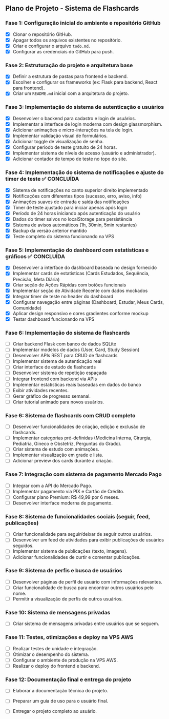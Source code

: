 ## Plano de Projeto - Sistema de Flashcards

### Fase 1: Configuração inicial do ambiente e repositório GitHub
- [x] Clonar o repositório GitHub.
- [x] Apagar todos os arquivos existentes no repositório.
- [x] Criar e configurar o arquivo `todo.md`.
- [x] Configurar as credenciais do GitHub para push.

### Fase 2: Estruturação do projeto e arquitetura base
- [x] Definir a estrutura de pastas para frontend e backend.
- [x] Escolher e configurar os frameworks (ex: Flask para backend, React para frontend).
- [x] Criar um `README.md` inicial com a arquitetura do projeto.

### Fase 3: Implementação do sistema de autenticação e usuários
- [x] Desenvolver o backend para cadastro e login de usuários.
- [x] Implementar a interface de login moderna com design glassmorphism.
- [x] Adicionar animações e micro-interações na tela de login.
- [x] Implementar validação visual de formulários.
- [x] Adicionar toggle de visualização de senha.
- [x] Configurar período de teste gratuito de 24 horas.
- [x] Implementar sistema de níveis de acesso (usuário e administrador).
- [x] Adicionar contador de tempo de teste no topo do site.

### Fase 4: Implementação do sistema de notificações e ajuste do timer de teste ✅ CONCLUÍDA
- [x] Sistema de notificações no canto superior direito implementado
- [x] Notificações com diferentes tipos (sucesso, erro, aviso, info)
- [x] Animações suaves de entrada e saída das notificações
- [x] Timer de teste ajustado para iniciar apenas após login
- [x] Período de 24 horas iniciando após autenticação do usuário
- [x] Dados do timer salvos no localStorage para persistência
- [x] Sistema de avisos automáticos (1h, 30min, 5min restantes)
- [x] Backup da versão anterior mantido
- [x] Teste completo do sistema funcionando na VPS

### Fase 5: Implementação do dashboard com estatísticas e gráficos ✅ CONCLUÍDA
- [x] Desenvolver a interface do dashboard baseada no design fornecido
- [x] Implementar cards de estatísticas (Cards Estudados, Sequência, Precisão, Meta Diária)
- [x] Criar seção de Ações Rápidas com botões funcionais
- [x] Implementar seção de Atividade Recente com dados mockados
- [x] Integrar timer de teste no header do dashboard
- [x] Configurar navegação entre páginas (Dashboard, Estudar, Meus Cards, Comunidade)
- [x] Aplicar design responsivo e cores gradientes conforme mockup
- [x] Testar dashboard funcionando na VPS

### Fase 6: Implementação do sistema de flashcards
- [ ] Criar backend Flask com banco de dados SQLite
- [ ] Implementar modelos de dados (User, Card, Study Session)
- [ ] Desenvolver APIs REST para CRUD de flashcards
- [ ] Implementar sistema de autenticação real
- [ ] Criar interface de estudo de flashcards
- [ ] Desenvolver sistema de repetição espaçada
- [ ] Integrar frontend com backend via APIs
- [ ] Implementar estatísticas reais baseadas em dados do banco
- [ ] Exibir atividades recentes.
- [ ] Gerar gráfico de progresso semanal.
- [ ] Criar tutorial animado para novos usuários.

### Fase 6: Sistema de flashcards com CRUD completo
- [ ] Desenvolver funcionalidades de criação, edição e exclusão de flashcards.
- [ ] Implementar categorias pré-definidas (Medicina Interna, Cirurgia, Pediatria, Gineco e Obstetriz, Perguntas do Grado).
- [ ] Criar sistema de estudo com animações.
- [ ] Implementar visualização em grade e lista.
- [ ] Adicionar preview dos cards durante a criação.

### Fase 7: Integração com sistema de pagamento Mercado Pago
- [ ] Integrar com a API do Mercado Pago.
- [ ] Implementar pagamento via PIX e Cartão de Crédito.
- [ ] Configurar plano Premium: R$ 49,99 por 6 meses.
- [ ] Desenvolver interface moderna de pagamento.

### Fase 8: Sistema de funcionalidades sociais (seguir, feed, publicações)
- [ ] Criar funcionalidade para seguir/deixar de seguir outros usuários.
- [ ] Desenvolver um feed de atividades para exibir publicações de usuários seguidos.
- [ ] Implementar sistema de publicações (texto, imagens).
- [ ] Adicionar funcionalidades de curtir e comentar publicações.

### Fase 9: Sistema de perfis e busca de usuários
- [ ] Desenvolver páginas de perfil de usuário com informações relevantes.
- [ ] Criar funcionalidade de busca para encontrar outros usuários pelo nome.
- [ ] Permitir a visualização de perfis de outros usuários.

### Fase 10: Sistema de mensagens privadas
- [ ] Criar sistema de mensagens privadas entre usuários que se seguem.

### Fase 11: Testes, otimizações e deploy na VPS AWS
- [ ] Realizar testes de unidade e integração.
- [ ] Otimizar o desempenho do sistema.
- [ ] Configurar o ambiente de produção na VPS AWS.
- [ ] Realizar o deploy do frontend e backend.

### Fase 12: Documentação final e entrega do projeto
- [ ] Elaborar a documentação técnica do projeto.
- [ ] Preparar um guia de uso para o usuário final.
- [ ] Entregar o projeto completo ao usuário.

